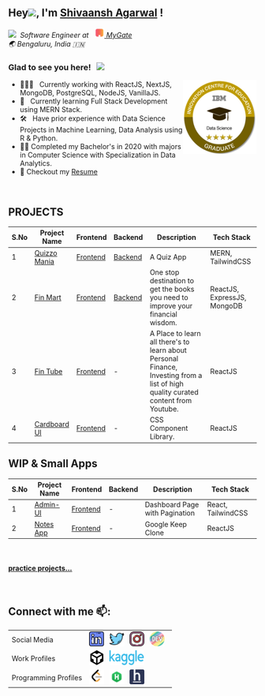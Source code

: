 <div>
<h2>Hey<img src="https://media.giphy.com/media/hvRJCLFzcasrR4ia7z/giphy.gif" width="25px">, I'm <a href="https://shivaanshagarwal.com/">Shivaansh Agarwal</a> !</h2>
</div>

<em><img src="https://media.giphy.com/media/WUlplcMpOCEmTGBtBW/giphy.gif" width="30"/>&nbsp; Software Engineer at &nbsp; <a href="https://mygate.com/"><img alt="MyGate" height="20px" width="20px" src="https://github.com/Shivaansh-Agarwal/shivaansh-agarwal-nextjs/blob/main/public/images/logo-mygate.jpeg" /> MyGate </a></em>
<br>
<em>🌏 Bengaluru, India 🇮🇳</em>

### Glad to see you here! &nbsp; ![](https://visitor-badge.glitch.me/badge?page_id=Shivaansh-Agarwal.Shivaansh-Agarwal)

[<img align="right" alt="IBM Badge" width="150px" src="resources/logos/Data_Science_4-Star_Graduate.png">](https://www.youracclaim.com/badges/1de4e24e-996d-4795-b028-4a31498cc92f/linked_in_profile)

- 👨🏽‍💻 &nbsp; Currently working with ReactJS, NextJS, MongoDB, PostgreSQL, NodeJS, VanillaJS.
- 🚀 &nbsp; Currently learning Full Stack Development using MERN Stack.
- 🛠 &nbsp; Have prior experience with Data Science Projects in Machine Learning, Data Analysis using R & Python.
- :student: Completed my Bachelor's in 2020 with majors in Computer Science with Specialization in Data Analytics.
- 📝 Checkout my [Resume]()

<br/>

## PROJECTS
S.No | Project Name | Frontend | Backend | Description | Tech Stack
--- | --- | --- | --- | --- | ---
1 | [Quizzo Mania](https://quizzo-mania-shivaansh.netlify.app/) | [Frontend](https://github.com/Shivaansh-Agarwal/Quizzo-Mania-Frontend) | [Backend](https://github.com/Shivaansh-Agarwal/Quizzo-Mania-Backend) | A Quiz App | MERN, TailwindCSS
2 | [Fin Mart](https://fin-mart-dev.netlify.app/) | [Frontend](https://github.com/Shivaansh-Agarwal/fin-mart) | [Backend](https://github.com/Shivaansh-Agarwal/fin-mart-backend) | One stop destination to get the books you need to improve your financial wisdom. | ReactJS, ExpressJS, MongoDB
3 | [Fin Tube](https://fin-tube-dev.netlify.app/) | [Frontend](https://github.com/Shivaansh-Agarwal/fin-tube) | - | A Place to learn all there's to learn about Personal Finance, Investing from a list of high quality curated content from Youtube. | ReactJS
4 | [Cardboard UI](https://cardboard-ui-dev.netlify.app/) | [Frontend](https://github.com/Shivaansh-Agarwal/Cardboard-UI) | - | CSS Component Library. | ReactJS

## WIP & Small Apps
S.No | Project Name | Frontend | Backend | Description | Tech Stack
--- | --- | --- | --- | --- | ---
1 | [Admin-UI](https://admin-ui-shivaansh.netlify.app/) | [Frontend](https://github.com/Shivaansh-Agarwal/admin-ui) | - | Dashboard Page with Pagination | React, TailwindCSS
2 | [Notes App](notes-app-shivaansh.netlify.app/) | [Frontend](https://github.com/Shivaansh-Agarwal/notes-app) | - | Google Keep Clone | ReactJS

<br/>

#### [practice projects...](https://github.com/Shivaansh-Agarwal/WebApps/blob/main/README.md)

<br/>

## Connect with me 📫:
<table>
    <tr>
        <td>Social Media
        <td>
            <!-- Linkedin -->
            <a href="https://www.linkedin.com/in/shivaansh-agarwal/"><img height="30" src="resources/icons/linkedin.png"/></a>&nbsp;&nbsp;
            <!-- Twitter -->
            <a href="httpss://twitter.com/Shivansh_97"><img height="30" src="resources/icons/twitter.png"/></a>&nbsp;&nbsp;
            <!-- Instagram -->
            <a href="https://www.instagram.com/shivaansh.agarwal/"><img height="30" src="resources/icons/instagram.png"/></a>&nbsp;&nbsp;
            <!-- dev.to -->
            <a href="https://dev.to/shiv1998"><img height="30" src="resources/icons/devto.png"/></a>&nbsp;&nbsp;
    </tr>
    <tr>
        <td>Work Profiles
        <td>
            <!-- codesandbox -->
            <a href="https://codesandbox.io/u/Shivaansh-Agarwal"><img height="30" src="resources/icons/codesandbox.svg"/></a>&nbsp;&nbsp;
            <!-- kaggle -->
            <a href="https://www.kaggle.com/shivaansh"><img height="30" width="70" src="resources/icons/kaggle.png"/></a>&nbsp;&nbsp;
    </tr>
    <tr>
        <td>Programming Profiles
        <td>
            <!-- Leetcode -->
            <a href="https://leetcode.com/shivaansh/"><img height="30" src="resources/icons/leetcode.png"/></a>&nbsp;&nbsp;
            <!-- Hackerrank -->
            <a href="https://www.hackerrank.com/shivaansh_1998"><img height="30" src="resources/icons/hackerrank.png"/></a>&nbsp;&nbsp;
            <!-- HackerEarth -->
            <a href="https://www.hackerearth.com/@shivanshagrawal1997"><img height="30" src="resources/icons/hackerearth.png"/></a>&nbsp;&nbsp;
    </tr>
</table>
